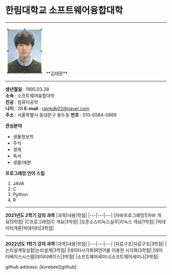 # 한림대학교 소프트웨어융합대학
---


<img src=증명사진.PNG height=150 widht=150>
**김태환**

---

**생년월일** : 1995.03.28   
**소속** : 소프트웨어융합대학   
**전공** : 컴퓨터공학   
**나이** : 28
**E-mail** : rainkdk02@naver.com   
**주소** : 서울특별시 동대문구 용두동
**번호** : 010-6584-0869


**관심분야**
* 생물정보학
* 주식
* 경제
* 독서
* 생물/애완

**프로그래밍 언어 스킬**
1. JAVA
2. C
3. Python
4. R


--------------------


**2021년도 2학기 강의 과목**
|과목|내용|학점|
|---|---|---|
|자바프로그래밍1|자바 개요|3학점|
|C프로그래밍|C 개요|3학점|
|오픈소스리눅스실무|리눅스 개요|1학점|
|빅데이터개론|빅데이터|3학점|



------------------

**2022년도 1학기 강의 과목**
|과목|내용|학점|
|---|---|---|
|자료구조|자료구조|3학점|
|논리설계및실험|논리설계|3학점|
|데이터시각화|R언어를 이용한 시각화|3학점|
|데이터베이스시스템|데이터베이스|3학점|
|소프트웨어세미나|소프트웨어세미나|3학점|


github address:  [korebee][github]

[githube]:http://github.com/korebee


